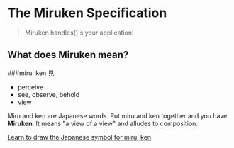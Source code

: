 # The Miruken Specification
> Miruken handles()'s your application!

## What does Miruken mean?

###miru, ken 見

* perceive
* see, observe, behold
* view

Miru and ken are Japanese words. Put miru and ken together and you have **Miruken**.  It means "a view of a view" and alludes to composition.  

[Learn to draw the Japanese symbol for miru, ken](https://www.youtube.com/embed/ufFrW3WE784)


